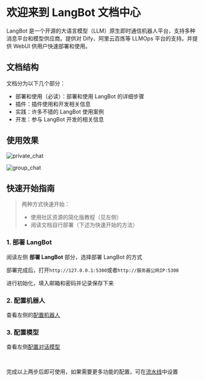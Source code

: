 # 欢迎来到 LangBot 文档中心

LangBot 是一个开源的大语言模型（LLM）原生即时通信机器人平台，支持多种消息平台和模型供应商。提供对 Dify、阿里云百炼等 LLMOps 平台的支持。并提供 WebUI 供用户快速部署和使用。

## 文档结构

文档分为以下几个部分：

- 部署和使用（必读）：部署和使用 LangBot 的详细步骤
- 插件：插件使用和开发相关信息
- 实践：许多不错的 LangBot 使用案例
- 开发：参与 LangBot 开发的相关信息

## 使用效果

![private_chat](/assets/image/insight/private_chat.png)

![group_chat](/assets/image/insight/group_chat.png)



## 快速开始指南

> 两种方式快速开始：
>
> - 使用社区资源的简化版教程（见左侧）
> - 阅读文档自行部署（下述为快速开始的方法）

### 1. 部署 LangBot

阅读左侧 **部署 LangBot** 部分，选择部署 LangBot 的方式

部署完成后，打开`http://127.0.0.1:5300`或者`http://服务器公网IP:5300`

进行初始化，填入邮箱和密码并记录保存下来

### 2. 配置机器人

查看左侧的[配置机器人](/zh/deploy/platforms/readme)

### 3. 配置模型

查看左侧[配置对话模型](/zh/deploy/models/readme)

<br>

完成以上两步后即可使用，如果需要更多功能的配置，可在[流水线](/zh/deploy/pipelines/readme)中设置
